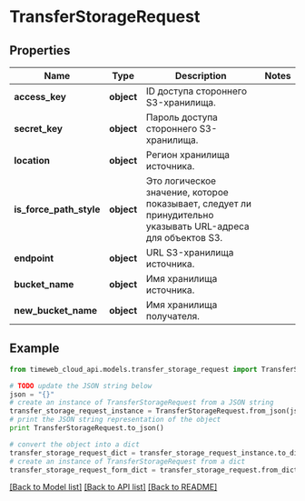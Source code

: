 # TransferStorageRequest


## Properties
Name | Type | Description | Notes
------------ | ------------- | ------------- | -------------
**access_key** | **object** | ID доступа стороннего S3-хранилища. | 
**secret_key** | **object** | Пароль доступа стороннего S3-хранилища. | 
**location** | **object** | Регион хранилища источника. | 
**is_force_path_style** | **object** | Это логическое значение, которое показывает, следует ли принудительно указывать URL-адреса для объектов S3. | 
**endpoint** | **object** | URL S3-хранилища источника. | 
**bucket_name** | **object** | Имя хранилища источника. | 
**new_bucket_name** | **object** | Имя хранилища получателя. | 

## Example

```python
from timeweb_cloud_api.models.transfer_storage_request import TransferStorageRequest

# TODO update the JSON string below
json = "{}"
# create an instance of TransferStorageRequest from a JSON string
transfer_storage_request_instance = TransferStorageRequest.from_json(json)
# print the JSON string representation of the object
print TransferStorageRequest.to_json()

# convert the object into a dict
transfer_storage_request_dict = transfer_storage_request_instance.to_dict()
# create an instance of TransferStorageRequest from a dict
transfer_storage_request_form_dict = transfer_storage_request.from_dict(transfer_storage_request_dict)
```
[[Back to Model list]](../README.md#documentation-for-models) [[Back to API list]](../README.md#documentation-for-api-endpoints) [[Back to README]](../README.md)


